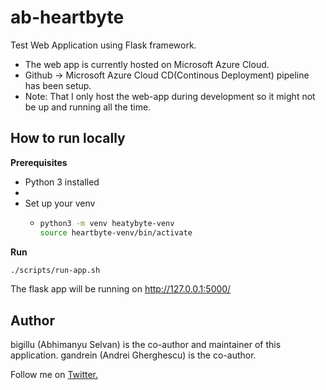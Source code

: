 # ab-heartbyte
Test Web Application using Flask framework.
- The web app is currently hosted on Microsoft Azure Cloud.
- Github -> Microsoft Azure Cloud CD(Continous Deployment) pipeline has been setup.
- Note: That I only host the web-app during development so it might not be up and running all the time.

## How to run locally

**Prerequisites**
- Python 3 installed
-
- Set up your venv
    - ```bash
      python3 -m venv heatybyte-venv
      source heartbyte-venv/bin/activate
       ```
**Run**
```bash
./scripts/run-app.sh
```

The flask app will be running on http://127.0.0.1:5000/

## Author
bigillu (Abhimanyu Selvan) is the co-author and maintainer of this application.
gandrein (Andrei Gherghescu) is the co-author.

Follow me on [Twitter.](http://www.twitter.com/a_bigillu)
